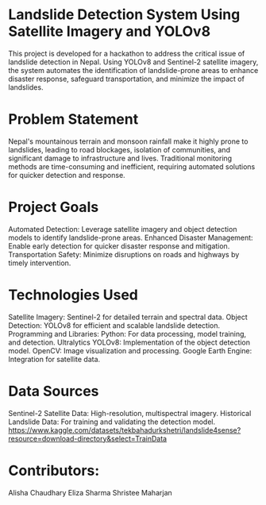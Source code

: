 # Landslide Detection System Using Satellite Imagery and YOLOv8
This project is developed for a hackathon to address the critical issue of landslide detection in Nepal. Using YOLOv8 and Sentinel-2 satellite imagery, the system automates the identification of landslide-prone areas to enhance disaster response, safeguard transportation, and minimize the impact of landslides.
# Problem Statement
Nepal's mountainous terrain and monsoon rainfall make it highly prone to landslides, leading to road blockages, isolation of communities, and significant damage to infrastructure and lives. Traditional monitoring methods are time-consuming and inefficient, requiring automated solutions for quicker detection and response.
# Project Goals
Automated Detection: Leverage satellite imagery and object detection models to identify landslide-prone areas.
Enhanced Disaster Management: Enable early detection for quicker disaster response and mitigation.
Transportation Safety: Minimize disruptions on roads and highways by timely intervention.
# Technologies Used
Satellite Imagery: Sentinel-2 for detailed terrain and spectral data.
Object Detection: YOLOv8 for efficient and scalable landslide detection.
Programming and Libraries:
Python: For data processing, model training, and detection.
Ultralytics YOLOv8: Implementation of the object detection model.
OpenCV: Image visualization and processing.
Google Earth Engine: Integration for satellite data.
# Data Sources
Sentinel-2 Satellite Data: High-resolution, multispectral imagery.
Historical Landslide Data: For training and validating the detection model.
https://www.kaggle.com/datasets/tekbahadurkshetri/landslide4sense?resource=download-directory&select=TrainData
# Contributors:
Alisha Chaudhary
Eliza Sharma
Shristee Maharjan
